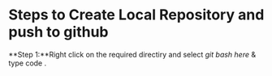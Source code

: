 # Steps to Create Local Repository and push to github 
**Step 1:**Right click on the required directiry and select *git bash here* & type code .